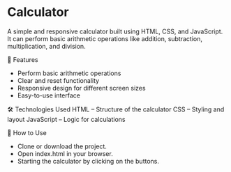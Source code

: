 # Calculator
A simple and responsive calculator built using HTML, CSS, and JavaScript.
It can perform basic arithmetic operations like addition, subtraction, multiplication, and division.

📌 Features
- Perform basic arithmetic operations
- Clear and reset functionality
- Responsive design for different screen sizes
- Easy-to-use interface

🛠️ Technologies Used
HTML – Structure of the calculator
CSS – Styling and layout
JavaScript – Logic for calculations

🚀 How to Use
- Clone or download the project.
- Open index.html in your browser.
- Starting the calculator by clicking on the buttons.

